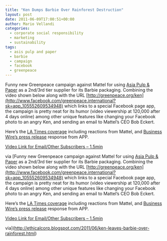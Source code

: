 ```yaml
---
title: "Ken Dumps Barbie Over Rainforest Destruction"
layout: post
date: 2011-06-09T17:00:51+00:00
author: Mario Vellandi
categories:
  - corporate social responsibility
  - marketing
  - sustainability
tags:
  - asis pulp and paper
  - barbie
  - campaign
  - facebook
  - greenpeace
---
```

Funny new Greenpeace campaign against Mattel for using [Asia Pulp & Paper](http://www.asiapulppaper.com/) as a 2nd/3rd tier supplier for its Barbie packaging. Combining the video shown below along with the URL [http://greenpeace.org/ken](http://www.facebook.com/greenpeace.international?sk=app_105552609534948) which links to a special Facebook page app, the campaign is pretty neat for its humor (video viewership at 120,000 after 4 days online) among other unique features like changing your Facebook photo to an angry Ken, and sending an email to Mattel&#8217;s CEO Bob Eckert.

Here&#8217;s the [LA Times coverage](http://latimesblogs.latimes.com/greenspace/2011/06/mattel-rainforest-greenpeace-social-media.html) including reactions from Mattel, and [Business Wire&#8217;s press release](http://www.investors.com/NewsAndAnalysis/Newsfeed/Article/132361127/201106072300/Asia-Pulp-and-Paper-Challenges-Greenpeace-Attack-on-Indonesia-and-the-Toy-Industry.aspx) response from APP.

[Video Link for Email/Other Subscribers &#8211; 1.5min](http://www.youtube.com/watch?v=Txa-XcrVpvQ)

via [Funny new Greenpeace campaign against Mattel for using [Asia Pulp & Paper](http://www.asiapulppaper.com/) as a 2nd/3rd tier supplier for its Barbie packaging. Combining the video shown below along with the URL [http://greenpeace.org/ken](http://www.facebook.com/greenpeace.international?sk=app_105552609534948) which links to a special Facebook page app, the campaign is pretty neat for its humor (video viewership at 120,000 after 4 days online) among other unique features like changing your Facebook photo to an angry Ken, and sending an email to Mattel&#8217;s CEO Bob Eckert.

Here&#8217;s the [LA Times coverage](http://latimesblogs.latimes.com/greenspace/2011/06/mattel-rainforest-greenpeace-social-media.html) including reactions from Mattel, and [Business Wire&#8217;s press release](http://www.investors.com/NewsAndAnalysis/Newsfeed/Article/132361127/201106072300/Asia-Pulp-and-Paper-Challenges-Greenpeace-Attack-on-Indonesia-and-the-Toy-Industry.aspx) response from APP.

[Video Link for Email/Other Subscribers &#8211; 1.5min](http://www.youtube.com/watch?v=Txa-XcrVpvQ)

via](http://ethicalcorp.blogspot.com/2011/06/ken-leaves-barbie-over-rainforest.html)
